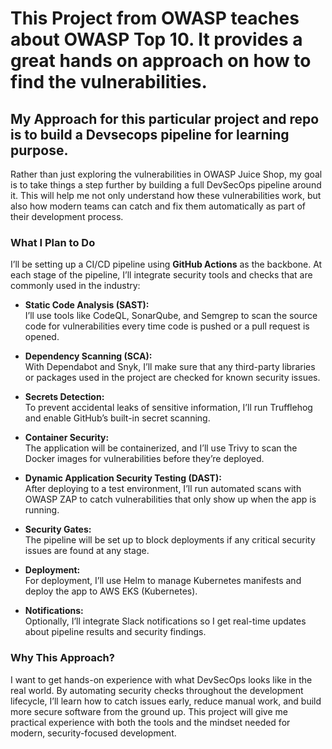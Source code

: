 # This Project from OWASP teaches  about OWASP Top 10. It provides a great hands on approach on how to find the vulnerabilities.



## My Approach for this particular project and repo is to build a Devsecops pipeline for learning purpose.

Rather than just exploring the vulnerabilities in OWASP Juice Shop, my goal is to take things a step further by building a full DevSecOps pipeline around it. This will help me not only understand how these vulnerabilities work, but also how modern teams can catch and fix them automatically as part of their development process.

### What I Plan to Do

I’ll be setting up a CI/CD pipeline using **GitHub Actions** as the backbone. At each stage of the pipeline, I’ll integrate security tools and checks that are commonly used in the industry:

- **Static Code Analysis (SAST):**  
  I’ll use tools like CodeQL, SonarQube, and Semgrep to scan the source code for vulnerabilities every time code is pushed or a pull request is opened.

- **Dependency Scanning (SCA):**  
  With Dependabot and Snyk, I’ll make sure that any third-party libraries or packages used in the project are checked for known security issues.

- **Secrets Detection:**  
  To prevent accidental leaks of sensitive information, I’ll run Trufflehog and enable GitHub’s built-in secret scanning.

- **Container Security:**  
  The application will be containerized, and I’ll use Trivy to scan the Docker images for vulnerabilities before they’re deployed.

- **Dynamic Application Security Testing (DAST):**  
  After deploying to a test environment, I’ll run automated scans with OWASP ZAP to catch vulnerabilities that only show up when the app is running.

- **Security Gates:**  
  The pipeline will be set up to block deployments if any critical security issues are found at any stage.

- **Deployment:**  
  For deployment, I’ll use Helm to manage Kubernetes manifests and deploy the app to AWS EKS (Kubernetes).

- **Notifications:**  
  Optionally, I’ll integrate Slack notifications so I get real-time updates about pipeline results and security findings.

### Why This Approach?

I want to get hands-on experience with what DevSecOps looks like in the real world. By automating security checks throughout the development lifecycle, I’ll learn how to catch issues early, reduce manual work, and build more secure software from the ground up. This project will give me practical experience with both the tools and the mindset needed for modern, security-focused development.
